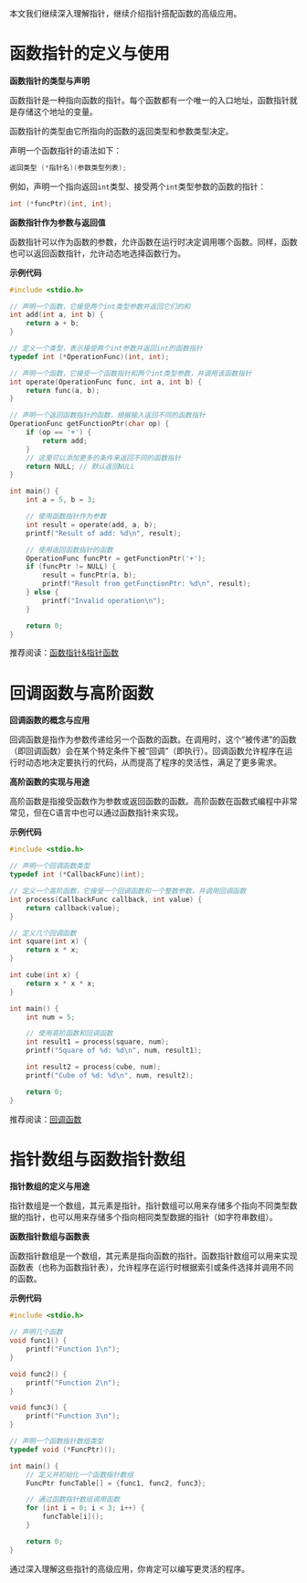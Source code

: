 本文我们继续深入理解指针，继续介绍指针搭配函数的高级应用。

# 函数指针的定义与使用

**函数指针的类型与声明**

函数指针是一种指向函数的指针。每个函数都有一个唯一的入口地址，函数指针就是存储这个地址的变量。

函数指针的类型由它所指向的函数的返回类型和参数类型决定。

声明一个函数指针的语法如下：

```C
返回类型 (*指针名)(参数类型列表);
```

例如，声明一个指向返回`int`类型、接受两个`int`类型参数的函数的指针：

```C
int (*funcPtr)(int, int);
```

**函数指针作为参数与返回值**

函数指针可以作为函数的参数，允许函数在运行时决定调用哪个函数。同样，函数也可以返回函数指针，允许动态地选择函数行为。

**示例代码**

```C
#include <stdio.h>

// 声明一个函数，它接受两个int类型参数并返回它们的和
int add(int a, int b) {
    return a + b;
}

// 定义一个类型，表示接受两个int参数并返回int的函数指针
typedef int (*OperationFunc)(int, int);

// 声明一个函数，它接受一个函数指针和两个int类型参数，并调用该函数指针
int operate(OperationFunc func, int a, int b) {
    return func(a, b);
}

// 声明一个返回函数指针的函数，根据输入返回不同的函数指针
OperationFunc getFunctionPtr(char op) {
    if (op == '+') {
        return add;
    }
    // 这里可以添加更多的条件来返回不同的函数指针
    return NULL; // 默认返回NULL
}

int main() {
    int a = 5, b = 3;

    // 使用函数指针作为参数
    int result = operate(add, a, b);
    printf("Result of add: %d\n", result);

    // 使用返回函数指针的函数
    OperationFunc funcPtr = getFunctionPtr('+');
    if (funcPtr != NULL) {
        result = funcPtr(a, b);
        printf("Result from getFunctionPtr: %d\n", result);
    } else {
        printf("Invalid operation\n");
    }

    return 0;
}
```

推荐阅读：[函数指针&指针函数](https://lb3fn675fh.feishu.cn/wiki/GXTVwuIyti7UGik9L01cByqonQe)

# 回调函数与高阶函数

**回调函数的概念与应用**

回调函数是指作为参数传递给另一个函数的函数。在调用时，这个“被传递”的函数（即回调函数）会在某个特定条件下被“回调”（即执行）。回调函数允许程序在运行时动态地决定要执行的代码，从而提高了程序的灵活性，满足了更多需求。

**高阶函数的实现与用途**

高阶函数是指接受函数作为参数或返回函数的函数。高阶函数在函数式编程中非常常见，但在C语言中也可以通过函数指针来实现。

**示例代码**

```C
#include <stdio.h>

// 声明一个回调函数类型
typedef int (*CallbackFunc)(int);

// 定义一个高阶函数，它接受一个回调函数和一个整数参数，并调用回调函数
int process(CallbackFunc callback, int value) {
    return callback(value);
}

// 定义几个回调函数
int square(int x) {
    return x * x;
}

int cube(int x) {
    return x * x * x;
}

int main() {
    int num = 5;

    // 使用高阶函数和回调函数
    int result1 = process(square, num);
    printf("Square of %d: %d\n", num, result1);

    int result2 = process(cube, num);
    printf("Cube of %d: %d\n", num, result2);

    return 0;
}
```

推荐阅读：[回调函数](https://lb3fn675fh.feishu.cn/wiki/W1sEw8siJivkdbksU4scTC8gnrg)

# 指针数组与函数指针数组

**指针数组的定义与用途**

指针数组是一个数组，其元素是指针。指针数组可以用来存储多个指向不同类型数据的指针，也可以用来存储多个指向相同类型数据的指针（如字符串数组）。

**函数指针数组与函数表**

函数指针数组是一个数组，其元素是指向函数的指针。函数指针数组可以用来实现函数表（也称为函数指针表），允许程序在运行时根据索引或条件选择并调用不同的函数。

**示例代码**

```C
#include <stdio.h>

// 声明几个函数
void func1() {
    printf("Function 1\n");
}

void func2() {
    printf("Function 2\n");
}

void func3() {
    printf("Function 3\n");
}

// 声明一个函数指针数组类型
typedef void (*FuncPtr)();

int main() {
    // 定义并初始化一个函数指针数组
    FuncPtr funcTable[] = {func1, func2, func3};

    // 通过函数指针数组调用函数
    for (int i = 0; i < 3; i++) {
        funcTable[i]();
    }

    return 0;
}
```

通过深入理解这些指针的高级应用，你肯定可以编写更灵活的程序。